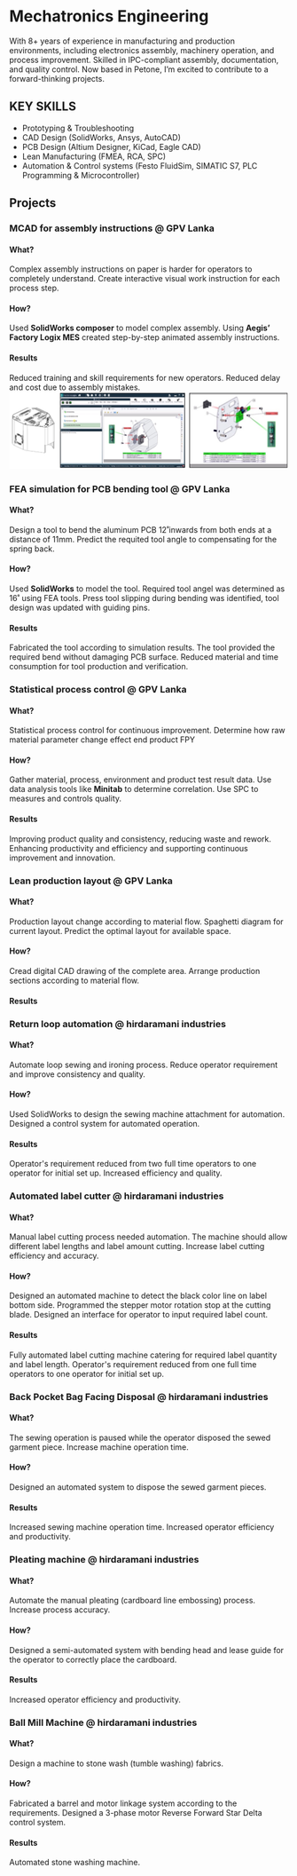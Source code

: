# Mechatronics Engineering
With 8+ years of experience in manufacturing and production environments, including electronics assembly, machinery operation, and process improvement. Skilled in IPC-compliant assembly, documentation, and quality control. Now based in Petone, I’m excited to contribute to a forward-thinking projects.

## KEY SKILLS 
- Prototyping & Troubleshooting
- CAD Design (SolidWorks, Ansys, AutoCAD)
- PCB Design (Altium Designer, KiCad, Eagle CAD)
- Lean Manufacturing (FMEA, RCA, SPC)
- Automation & Control systems (Festo FluidSim, SIMATIC S7, PLC Programming & Microcontroller)

## Projects
### MCAD for assembly instructions @ GPV Lanka
#### What?
Complex assembly instructions on paper is harder for operators to completely understand. Create interactive visual work instruction for each process step.
#### How?
Used **SolidWorks composer** to model complex assembly. Using **Aegis’ Factory Logix MES** created step-by-step animated assembly instructions.
#### Results
Reduced training and skill requirements for new operators. Reduced delay and cost due to assembly mistakes.
![MCAD](/Assets/img/MCAD.png)
### FEA simulation for PCB bending tool @ GPV Lanka
#### What?
Design a tool to bend the aluminum PCB 12˚inwards from both ends at a distance of 11mm. Predict the requited tool angle to compensating for the spring back.
#### How?
Used **SolidWorks** to model the tool. 
Required tool angel was determined as 16˚ using FEA tools. Press tool slipping during bending was identified, tool design was updated with guiding pins.
#### Results
Fabricated the tool according to simulation results. The tool provided the required bend without damaging PCB surface. Reduced material and time consumption for tool production and verification.
### Statistical process control @ GPV Lanka
#### What?
Statistical process control for continuous improvement. Determine how raw material parameter change effect end product FPY 
#### How?
Gather material, process, environment and product test result data. Use data analysis tools like **Minitab** to determine correlation. Use SPC to measures and controls quality.
 #### Results
Improving product quality and consistency, reducing waste and rework. Enhancing productivity and efficiency and supporting continuous improvement and innovation.
### Lean production layout @ GPV Lanka
#### What?
Production layout change according to material flow. Spaghetti diagram for current layout. Predict the optimal layout for available space.
#### How?
Cread digital CAD drawing of the complete area. Arrange production sections according to material flow.
#### Results
### Return loop automation @ hirdaramani industries
#### What?
Automate loop sewing and ironing process. Reduce operator requirement and improve consistency and quality.
#### How?
Used SolidWorks to design the sewing machine attachment for automation. Designed a control system for automated operation.
#### Results
Operator's requirement reduced from two full time operators to one operator for initial set up. Increased efficiency and quality.
### Automated label cutter @ hirdaramani industries
#### What?
Manual label cutting process needed automation. The machine should allow different label lengths and label amount cutting. Increase label cutting efficiency and accuracy.
#### How?
Designed an automated machine to detect the black color line on label bottom side. Programmed the stepper motor rotation stop at the cutting blade. Designed an interface for operator to input required label count.
#### Results
Fully automated label cutting machine catering for required label quantity and label length. Operator's requirement reduced from one full time operators to one operator for initial set up.
### Back Pocket Bag Facing Disposal @ hirdaramani industries
#### What?
The sewing operation is paused while the operator disposed the sewed garment piece. Increase machine operation time.
#### How?
Designed an automated system to dispose the sewed garment pieces.
#### Results
Increased sewing machine operation time. Increased operator efficiency and productivity. 
### Pleating machine @ hirdaramani industries
#### What?
Automate the manual pleating (cardboard line embossing) process. Increase process accuracy.
#### How?
Designed a semi-automated system with bending head and lease guide for the operator to correctly place the cardboard.
#### Results
Increased operator efficiency and productivity.
### Ball Mill Machine @ hirdaramani industries
#### What?
Design a machine to stone wash (tumble washing) fabrics.
#### How?
Fabricated a barrel and motor linkage system according to the requirements.
Designed a 3-phase motor Reverse Forward Star Delta control system.
#### Results
Automated stone washing machine.
